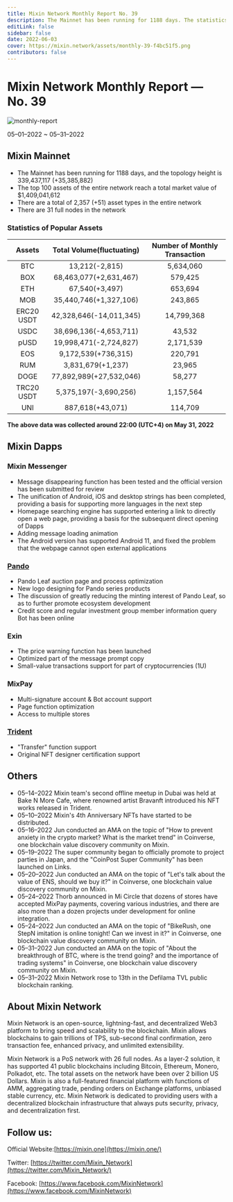 ```yaml
---
title: Mixin Network Monthly Report No. 39
description: The Mainnet has been running for 1188 days. The statistics of popular assets are listed. Ecosystem development, with Mixin Messenger, Pando, exin, Mixpay, Trident and other AMA crypto events and partnerships.
editLink: false
sidebar: false
date: 2022-06-03
cover: https://mixin.network/assets/monthly-39-f4bc51f5.png
contributors: false
---
```


# Mixin Network Monthly Report — No. 39

![monthly-report](./monthly-39.png)

05–01–2022 ~ 05–31–2022

## Mixin Mainnet

- The Mainnet has been running for 1188 days, and the topology height is 339,437,117 (+35,385,882)
- The top 100 assets of the entire network reach a total market value of $1,409,041,612
- There are a total of 2,357 (+51) asset types in the entire network
- There are 31 full nodes in the network

### Statistics of Popular Assets

| Assets     | Total Volume(fluctuating) | Number of Monthly Transaction |
|:----------:|:-------------------------:|:-----------------------------:|
| BTC        | 13,212(-2,815)          | 5,634,060  |
| BOX        | 68,463,077(+2,631,467)  | 579,425    |
| ETH        | 67,540(+3,497)          | 653,694    |
| MOB        | 35,440,746(+1,327,106)  | 243,865    |
| ERC20 USDT | 42,328,646(-14,011,345) | 14,799,368 |
| USDC       | 38,696,136(-4,653,711)  | 43,532     |
| pUSD       | 19,998,471(-2,724,827)  | 2,171,539  |
| EOS        | 9,172,539(+736,315)     | 220,791    |
| RUM        | 3,831,679(+1,237)       | 23,965     |
| DOGE       | 77,892,989(+27,532,046) | 58,277     |
| TRC20 USDT | 5,375,197(-3,690,256)   | 1,157,564  |
| UNI        | 887,618(+43,071)        | 114,709    |

  **The above data was collected around 22:00 (UTC+4) on May 31, 2022**

## Mixin Dapps

### Mixin Messenger

- Message disappearing function has been tested and the official version has been submitted for review
- The unification of Android, iOS and desktop strings has been completed, providing a basis for supporting more languages in the next step
- Homepage searching engine has supported entering a link to directly open a web page, providing a basis for the subsequent direct opening of Dapps
- Adding message loading animation
- The Android version has supported Android 11, and fixed the problem that the webpage cannot open external applications

### [Pando](https://pando.im/)

- Pando Leaf auction page and process optimization
- New logo designing for Pando series products
- The discussion of greatly reducing the minting interest of Pando Leaf, so as to further promote ecosystem development
- Credit score and regular investment group member information query Bot has been online

### Exin

- The price warning function has been launched
- Optimized part of the message prompt copy
- Small-value transactions support for part of cryptocurrencies (1U)

### MixPay

- Multi-signature account & Bot account support
- Page function optimization
- Access to multiple stores

### [Trident](https://thetrident.one)

- "Transfer" function support
- Original NFT designer certification support

## Others

- 05–14–2022
  Mixin team's second offline meetup in Dubai was held at Bake N More Cafe, where renowned artist Bravanft introduced his NFT works released in Trident.
- 05–10–2022
  Mixin's 4th Anniversary NFTs have started to be distributed.
- 05–16–2022
  Jun conducted an AMA on the topic of "How to prevent anxiety in the crypto market? What is the market trend" in Coinverse, one blockchain value discovery community on Mixin.
- 05–19–2022
  The super community began to officially promote to project parties in Japan, and the "CoinPost Super Community" has been launched on Links.
- 05–20–2022
  Jun conducted an AMA on the topic of "Let's talk about the value of ENS, should we buy it?" in Coinverse, one blockchain value discovery community on Mixin.
- 05–24–2022
  Thorb announced in Mi Circle that dozens of stores have accepted MixPay payments, covering various industries, and there are also more than a dozen projects under development for online integration.
- 05–24–2022
  Jun conducted an AMA on the topic of "BikeRush, one StepN imitation is online tonight! Can we invest in it?" in Coinverse, one blockchain value discovery community on Mixin.
- 05–31–2022
  Jun conducted an AMA on the topic of "About the breakthrough of BTC, where is the trend going? and the importance of trading systems" in Coinverse, one blockchain value discovery community on Mixin.
- 05–31–2022
  Mixin Network rose to 13th in the Defilama TVL public blockchain ranking.


## About Mixin Network

Mixin Network is an open-source, lightning-fast, and decentralized Web3 platform to bring speed and scalability to the blockchain. Mixin allows blockchains to gain trillions of TPS, sub-second final confirmation, zero transaction fee, enhanced privacy, and unlimited extensibility.

Mixin Network is a PoS network with 26 full nodes. As a layer-2 solution, it has supported 41 public blockchains including Bitcoin, Ethereum, Monero, Polkadot, etc. The total assets on the network have been over 2 billion US Dollars. Mixin is also a full-featured financial platform with functions of AMM, aggregating trade, pending orders on Exchange platforms, unbiased stable currency, etc. Mixin Network is dedicated to providing users with a decentralized blockchain infrastructure that always puts security, privacy, and decentralization first.

## Follow us:

Official Website:[https://mixin.one](https://mixin.one/)

Twitter: [https://twitter.com/Mixin_Network](https://twitter.com/Mixin_Network/)

Facebook: [https://www.facebook.com/MixinNetwork](https://www.facebook.com/MixinNetwork)
